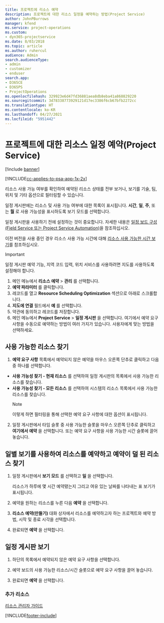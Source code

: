 ```yaml
---
title: 프로젝트에 리소스 예약
description: 프로젝트에 대한 리소스 일정을 예약하는 방법(Project Service)
author: JohnPBurrows
manager: kfend
ms.service: project-operations
ms.custom:
- dyn365-projectservice
ms.date: 8/03/2018
ms.topic: article
ms.author: ruhercul
audience: Admin
search.audienceType:
- admin
- customizer
- enduser
search.app:
- D365CE
- D365PS
- ProjectOperations
ms.openlocfilehash: 329923e6d47fd36881aea8db8eba41a868829220
ms.sourcegitcommit: 3d78338773929121d17ec3386f6cb67bfb2272cc
ms.translationtype: HT
ms.contentlocale: ko-KR
ms.lasthandoff: 04/27/2021
ms.locfileid: "5951442"
---
```

# <a name="schedule-resources-for-a-project-project-service"></a>프로젝트에 대한 리소스 일정 예약(Project Service)

[!include [banner](../includes/psa-now-project-operations.md)]

[!INCLUDE[cc-applies-to-psa-app-1x-2x](../includes/cc-applies-to-psa-app-1x-2x.md)]

리소스 사용 가능 여부를 확인하여 예약된 리소스 상태를 전부 보거나, 보기를 기술, 팀, 위치 및 기타 옵션으로 필터링할 수 있습니다.  
  
일정 게시판에는 리소스 및 사용 가능 여부에 대한 목록이 표시됩니다. **시간**, **일**, **주**, 또는 **월** 로 사용 가능성을 표시하도록 보기 모드를 선택합니다.  
  
일정 게시판을 사용하기 전에 설정하는 것이 중요합니다. 자세한 내용은 [일정 보드 구성(Field Service 또는 Project Service Automation)](/dynamics365/field-service/configure-schedule-board)을 참조하십시오.
  
이전 버전을 사용 중인 경우 리소스 사용 가능 시간에 대해 [리소스 사용 가능한 시간 보기](../psa/view-resource-availability.md)를 참조하십시오.  

> [!IMPORTANT]
>  일정 게시판 예약 기능, 지역 코드 입력, 위치 서비스를 사용하려면 지도를 사용하도록 설정해야 합니다.  
> 
> 1. 메인 메뉴에서 **리소스 예약** > **관리** 를 선택합니다.  
> 2. **예약 파라미터** 를 클릭합니다.  
> 3. 레코드를 열고 **Resource Scheduling Optimization** 섹션으로 아래로 스크롤합니다.  
> 4. **지도에 연결** 필드에서 **예** 를 선택합니다.  
> 5. 약관에 동의하고 레코드를 저장합니다.  
> 6. 메인 메뉴에서 **Project Service** > **일정 게시판** 을 선택합니다. 여기에서 예약 요구 사항을 수동으로 예약하는 방법이 여러 가지가 있습니다. 사용자에게 맞는 방법을 선택하세요.
  
## <a name="find-available-resources"></a>사용 가능한 리소스 찾기

1.  **예약 요구 사항** 목록에서 예약되지 않은 예약을 마우스 오른쪽 단추로 클릭하고 다음 중 하나를 선택합니다.  
  
- **사용 가능성 찾기 - 현재 리소스** 를 선택하여 일정 게시판의 목록에서 사용 가능한 리소스를 찾습니다.  
- **사용 가능성 찾기 - 모든 리소스** 를 선택하여 시스템의 리소스 목록에서 사용 가능한 리소스를 찾습니다.  
   > [!NOTE]
   >  이렇게 하면 필터링을 통해 선택한 예약 요구 사항에 대한 옵션이 표시됩니다.  
  
2. 일정 게시판에서 타임 슬롯 중 사용 가능한 슬롯을 마우스 오른쪽 단추로 클릭하고 **여기에서 예약** 을 선택합니다. 또는 예약 요구 사항을 사용 가능한 시간 슬롯에 끌어 놓습니다.  
  

## <a name="book-a-resource-using-the-daily-view-and-find-whos-under-booked"></a>일별 보기를 사용하여 리소스를 예약하고 예약이 덜 된 리소스 찾기
  
1.  일정 게시판에서 **보기 모드** 를 선택하고 **일** 을 선택합니다.  
  
    리소스가 하루에 몇 시간 예약됐는지 그리고 여유 있는 날짜를 나타내는 표 보기가 표시됩니다.  
  
2.  예약을 원하는 리소스를 누른 다음 **예약** 을 선택합니다.  
  
3.  **리소스 예약(만들기)** 대화 상자에서 리소스를 예약하고자 하는 프로젝트와 예약 방법, 시작 및 종료 시각을 선택합니다.  
  
4.  완료되면 **예약** 을 선택합니다.  
  
## <a name="view-to-the-schedule-board"></a>일정 게시판 보기
  
1.  하단의 목록에서 예약되지 않은 예약 요구 사항을 선택합니다.  
  
2.  예약 보드의 사용 가능한 리소스/시간 슬롯으로 예약 요구 사항을 끌어 놓습니다.  
  
3.  완료되면 **예약** 을 선택합니다.  
  
### <a name="additional-resources"></a>추가 리소스  
 [리소스 관리자 가이드](../psa/resource-manager-guide.md)


[!INCLUDE[footer-include](../includes/footer-banner.md)]